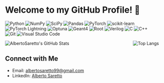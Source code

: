 # Welcome to my GitHub Profile! 👋

![Python](https://img.shields.io/badge/Python-3776AB?style=for-the-badge&logo=python&logoColor=white)
![NumPy](https://img.shields.io/badge/NumPy-013243?style=for-the-badge&logo=numpy&logoColor=white)
![SciPy](https://img.shields.io/badge/SciPy-8CAAE6?style=for-the-badge&logo=scipy&logoColor=white)
![Pandas](https://img.shields.io/badge/Pandas-150458?style=for-the-badge&logo=pandas&logoColor=white)
![PyTorch](https://img.shields.io/badge/PyTorch-EE4C2C?style=for-the-badge&logo=pytorch&logoColor=white)
![scikit-learn](https://img.shields.io/badge/scikit--learn-F7931E?style=for-the-badge&logo=scikit-learn&logoColor=white)
![PyTorch Lightning](https://img.shields.io/badge/PyTorch_Lightning-792EE5?style=for-the-badge&logo=pytorch-lightning&logoColor=white)
![Optuna](https://img.shields.io/badge/Optuna-002F9A?style=for-the-badge&logo=optuna&logoColor=white)
![Geant4](https://img.shields.io/badge/Geant4-336791?style=for-the-badge&logo=geant4&logoColor=white)
![Root](https://img.shields.io/badge/Root-000000?style=for-the-badge&logo=root&logoColor=white)
![Verilog](https://img.shields.io/badge/Verilog-00979D?style=for-the-badge&logo=verilog&logoColor=white)
![C](https://img.shields.io/badge/C-A8B9CC?style=for-the-badge&logo=c&logoColor=white)
![C++](https://img.shields.io/badge/C++-00599C?style=for-the-badge&logo=cplusplus&logoColor=white)
![Git](https://img.shields.io/badge/Git-F05032?style=for-the-badge&logo=git&logoColor=white)
![Visual Studio Code](https://img.shields.io/badge/Visual_Studio_Code-0078D4?style=for-the-badge&logo=visual-studio-code&logoColor=white)


<div style="display: flex; justify-content: space-between;">
  <img src="https://github-readme-stats.vercel.app/api?username=AlbertoSaretto&show_icons=true&theme=radical" alt="AlbertoSaretto's GitHub Stats" />
  <img src="https://github-readme-stats.vercel.app/api/top-langs/?username=AlbertoSaretto&layout=compact" alt="Top Langs" />
</div>

## Connect with Me
- Email: [albertosaretto99@gmail.com](mailto:albertosaretto99@gmail.com)
- LinkedIn: [Alberto Saretto](https://www.linkedin.com/in/alberto-saretto-69ba95272/?trk=public_post_main-feed-card-text&originalSubdomain=it)


